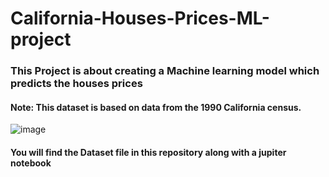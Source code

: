 # California-Houses-Prices-ML-project

### This Project is about creating a Machine learning model which predicts the houses prices

#### Note: This dataset is based on data from the 1990 California census.

![image](https://user-images.githubusercontent.com/81964452/169664682-519f612c-e1d8-4afd-a9cd-830466f63121.png)

#### You will find the Dataset file in this repository along with a jupiter notebook

